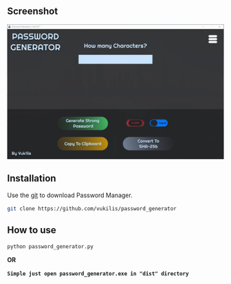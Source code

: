 ## Screenshot
![Image of Yaktocat](https://raw.githubusercontent.com/vukilis/password_generator/main/assets/APP.png)

## Installation

Use the [git](https://git-scm.com/) to download Password Manager.

```bash
git clone https://github.com/vukilis/password_generator
```
## How to use
```bash
python password_generator.py
```
**OR**

**``
Simple just open password_generator.exe in "dist" directory
``**
